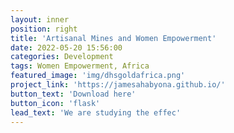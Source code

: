 ```yaml
---
layout: inner
position: right
title: 'Artisanal Mines and Women Empowerment'
date: 2022-05-20 15:56:00
categories: Development 
tags: Women Empowerment, Africa 
featured_image: 'img/dhsgoldafrica.png'
project_link: 'https://jamesahabyona.github.io/'
button_text: 'Download here'
button_icon: 'flask'
lead_text: 'We are studying the effec' 
---
```

